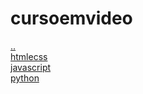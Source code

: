 # cursoemvideo 
<a href='https://gabrielryanft.github.io/learning' target='_self' rel='prev'>..</a><br/>
<a href='https://gabrielryanft.github.io/learning/cursoemvideo/htmlecss/' target='_self' rel='next'>htmlecss</a><br/>
<a href='https://gabrielryanft.github.io/learning/cursoemvideo/javascript/' target='_self' rel='next'>javascript</a><br/>
<a href='https://gabrielryanft.github.io/learning/cursoemvideo/python/' target='_self' rel='next'>python</a><br/>
